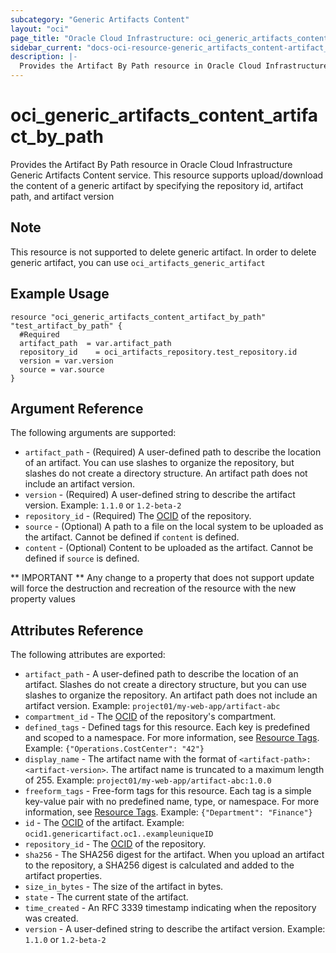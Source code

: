 ```yaml
---
subcategory: "Generic Artifacts Content"
layout: "oci"
page_title: "Oracle Cloud Infrastructure: oci_generic_artifacts_content_artifact_by_path"
sidebar_current: "docs-oci-resource-generic_artifacts_content-artifact_by_path"
description: |-
  Provides the Artifact By Path resource in Oracle Cloud Infrastructure Generic Artifacts Content service. This resource supports upload/download the content of a generic artifact by specifying the repository id, artifact path, and artifact version
---
```


# oci_generic_artifacts_content_artifact_by_path
Provides the Artifact By Path resource in Oracle Cloud Infrastructure Generic Artifacts Content service. This resource supports upload/download the content of a generic artifact by specifying the repository id, artifact path, and artifact version

## Note
This resource is not supported to delete generic artifact.
In order to delete generic artifact, you can use `oci_artifacts_generic_artifact`

## Example Usage

```hcl
resource "oci_generic_artifacts_content_artifact_by_path" "test_artifact_by_path" {
  #Required
  artifact_path  = var.artifact_path
  repository_id    = oci_artifacts_repository.test_repository.id
  version = var.version
  source = var.source
}
```

## Argument Reference

The following arguments are supported:

* `artifact_path` - (Required) A user-defined path to describe the location of an artifact. You can use slashes to organize the repository, but slashes do not create a directory structure. An artifact path does not include an artifact version.
* `version` - (Required) A user-defined string to describe the artifact version. Example: `1.1.0` or `1.2-beta-2` 
* `repository_id` - (Required) The [OCID](/iaas/Content/General/Concepts/identifiers.htm) of the repository.
* `source` - (Optional) A path to a file on the local system to be uploaded as the artifact. Cannot be defined if `content` is defined.
* `content` - (Optional) Content to be uploaded as the artifact. Cannot be defined if `source` is defined.


** IMPORTANT **
Any change to a property that does not support update will force the destruction and recreation of the resource with the new property values

## Attributes Reference

The following attributes are exported:

* `artifact_path` - A user-defined path to describe the location of an artifact. Slashes do not create a directory structure, but you can use slashes to organize the repository. An artifact path does not include an artifact version.  Example: `project01/my-web-app/artifact-abc` 
* `compartment_id` - The [OCID](https://docs.cloud.oracle.com/iaas/Content/General/Concepts/identifiers.htm) of the repository's compartment.
* `defined_tags` - Defined tags for this resource. Each key is predefined and scoped to a namespace. For more information, see [Resource Tags](https://docs.cloud.oracle.com/iaas/Content/General/Concepts/resourcetags.htm).  Example: `{"Operations.CostCenter": "42"}` 
* `display_name` - The artifact name with the format of `<artifact-path>:<artifact-version>`. The artifact name is truncated to a maximum length of 255.  Example: `project01/my-web-app/artifact-abc:1.0.0` 
* `freeform_tags` - Free-form tags for this resource. Each tag is a simple key-value pair with no predefined name, type, or namespace. For more information, see [Resource Tags](https://docs.cloud.oracle.com/iaas/Content/General/Concepts/resourcetags.htm).  Example: `{"Department": "Finance"}` 
* `id` - The [OCID](https://docs.cloud.oracle.com/iaas/Content/General/Concepts/identifiers.htm) of the artifact.  Example: `ocid1.genericartifact.oc1..exampleuniqueID` 
* `repository_id` - The [OCID](https://docs.cloud.oracle.com/iaas/Content/General/Concepts/identifiers.htm) of the repository.
* `sha256` - The SHA256 digest for the artifact. When you upload an artifact to the repository, a SHA256 digest is calculated and added to the artifact properties.
* `size_in_bytes` - The size of the artifact in bytes.
* `state` - The current state of the artifact.
* `time_created` - An RFC 3339 timestamp indicating when the repository was created.
* `version` - A user-defined string to describe the artifact version.  Example: `1.1.0` or `1.2-beta-2` 

